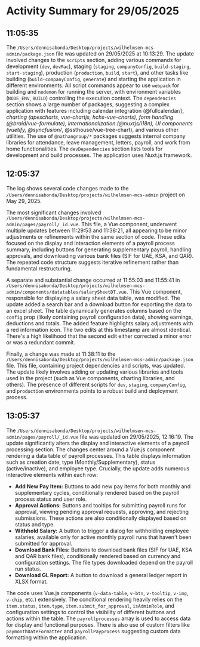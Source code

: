 # Activity Summary for 29/05/2025

## 11:05:35
The `/Users/dennisabonda/Desktop/projects/wilhelmsen-mcs-admin/package.json` file was updated on 29/05/2025 at 10:13:29.  The update involved changes to the `scripts` section, adding various commands for development (`dev`, `devMac`), staging (`staging`, `companyConfig`, `build-staging`, `start-staging`), production (`production`, `build`, `start`), and other tasks like building (`build-companyConfig`, `generate`) and starting the application in different environments.  All script commands appear to use `webpack` for building and `nodemon` for running the server, with environment variables (`NODE_ENV`, `BUILD`) controlling the execution context.  The `dependencies` section shows a large number of packages, suggesting a complex application with features including calendar integration (@fullcalendar/*), charting (apexcharts, vue-chartjs, hchs-vue-charts), form handling (@braid/vue-formulate),  internationalization (@nuxtjs/i18n), UI components (vuetify, @syncfusion/*, @ssthouse/vue-tree-chart), and various other utilities.  The use of `@nathangroup/*` packages suggests internal company libraries for attendance, leave management, letters, payroll, and work from home functionalities. The `devDependencies` section lists tools for development and build processes.  The application uses Nuxt.js framework.


## 12:05:37
The log shows several code changes made to the `/Users/dennisabonda/Desktop/projects/wilhelmsen-mcs-admin` project on May 29, 2025.

The most significant changes involved `/Users/dennisabonda/Desktop/projects/wilhelmsen-mcs-admin/pages/payroll/_id.vue`. This file, a Vue component, underwent multiple updates between 11:29:53 and 11:38:21, all appearing to be minor adjustments or refinements within the same section of code. These edits focused on the display and interaction elements of a payroll process summary, including  buttons for generating supplementary payroll,  handling approvals, and downloading various bank files (SIF for UAE, KSA, and QAR). The  repeated code structure suggests iterative refinement rather than fundamental restructuring.

A separate and substantial change occurred at 11:55:03 and 11:55:41 in `/Users/dennisabonda/Desktop/projects/wilhelmsen-mcs-admin/components/datatables/salarySheetDT.vue`.  This Vue component, responsible for displaying a salary sheet data table, was modified.  The update added a search bar and a download button for exporting the data to an excel sheet.  The table dynamically generates columns based on the `config` prop (likely containing payroll configuration data), showing earnings, deductions and totals.  The added feature highlights salary adjustments with a red information icon.  The two edits at this timestamp are almost identical.  There's a high likelihood that the second edit either corrected a minor error or was a redundant commit.


Finally, a change was made at 11:38:11 to the `/Users/dennisabonda/Desktop/projects/wilhelmsen-mcs-admin/package.json` file. This file, containing project dependencies and scripts, was updated. The update likely involves adding or updating  various libraries and tools used in the project (such as Vue components, charting libraries, and others). The presence of different scripts for `dev`, `staging`, `companyConfig`, and `production` environments points to a robust build and deployment process.


## 13:05:37
The `/Users/dennisabonda/Desktop/projects/wilhelmsen-mcs-admin/pages/payroll/_id.vue` file was updated on 29/05/2025, 12:16:19.  The update significantly alters the display and interactive elements of a payroll processing section.  The changes center around a Vue.js component rendering a data table of payroll processes.  This table displays information such as creation date, type (Monthly/Supplementary), status (active/inactive), and employee type.  Crucially, the update adds numerous interactive elements within each row:

* **Add New Pay Item:** Buttons to add new pay items for both monthly and supplementary cycles, conditionally rendered based on the payroll process status and user role.
* **Approval Actions:**  Buttons and tooltips for submitting payroll runs for approval, viewing pending approval requests, approving, and rejecting submissions.  These actions are also conditionally displayed based on status and type.
* **Withhold Salary:** A button to trigger a dialog for withholding employee salaries, available only for active monthly payroll runs that haven't been submitted for approval.
* **Download Bank Files:** Buttons to download bank files (SIF for UAE, KSA and QAR bank files), conditionally rendered based on currency and configuration settings.  The file types downloaded depend on the payroll run status.
* **Download GL Report:** A button to download a general ledger report in XLSX format.

The code uses Vue.js components (`v-data-table`, `v-btn`, `v-tooltip`, `v-img`, `v-chip`, etc.) extensively.  The conditional rendering heavily relies on the `item.status`, `item.type`, `item.submit_for_approval`, `isAdminRole`, and configuration settings to control the visibility of different buttons and actions within the table.  The  `payrollprocesses` array is used to access data for display and functional purposes.  There is also use of custom filters like `paymonthDateFormatter` and `payrollPayprocess` suggesting custom data formatting within the application.
